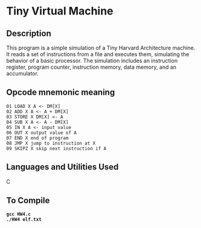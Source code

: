 <h1>Tiny Virtual Machine</h1>

<h2>Description</h2>
This program is a simple simulation of a Tiny Harvard Architecture machine. It reads a set of instructions
from a file and executes them, simulating the behavior of a basic processor. The simulation includes an
instruction register, program counter, instruction memory, data memory, and an accumulator.
<br />

<h2> Opcode mnemonic meaning </h2>

`01 LOAD X A <- DM[X]`  
`02 ADD X A <- A + DM[X]`  
`03 STORE X DM[X] <- A`  
`04 SUB X A <- A - DM[X]`  
`05 IN X A <- input value`  
`06 OUT X output value of A`  
`07 END X end of program`  
`08 JMP X jump to instruction at X`  
`09 SKIPZ X skip next instruction if A`



<h2>Languages and Utilities Used</h2>
C
<h2>To Compile </h2>

**`gcc HW4.c`**  
**`./HW4 elf.txt`**

